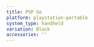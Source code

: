 ```yaml
---
title: PSP Go
platform: playstation-portable
system_type: handheld
variation: Black
accessories: ''
---
```

